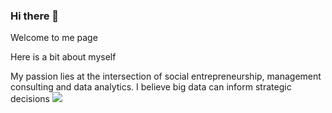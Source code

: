### Hi there 👋
Welcome to me page

Here is a bit about myself

My passion lies at the intersection of social entrepreneurship, management consulting and data analytics. I believe big data can inform strategic decisions
![](https://github.com/NaimaSawadogo/NaimaSawadogo/blob/main/githubgif.gif)
<!--
**NaimaSawadogo/NaimaSawadogo** is a ✨ _special_ ✨ repository because its `README.md` (this file) appears on your GitHub profile.

Here are some ideas to get you started:

- 🔭 I’m currently working on ...
- 🌱 I’m currently learning ...
- 👯 I’m looking to collaborate on ...
- 🤔 I’m looking for help with ...
- 💬 Ask me about ...
- 📫 How to reach me: ...
- 😄 Pronouns: ...
- ⚡ Fun fact: ...
-->

